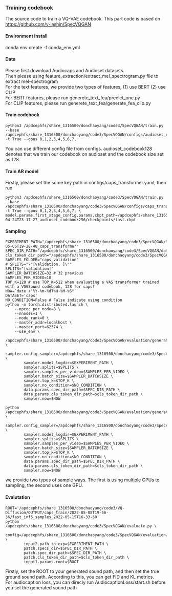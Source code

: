 ### Training codebook
The source code to train a VQ-VAE codebook. This part code is based on https://github.com/v-iashin/SpecVQGAN 
#### Environment install
conda env create -f conda_env.yml

#### Data
Please first download Audiocaps and Audioset datasets. <br/>
Then please using feature_extraction/extract_mel_spectrogram.py file to extract mel-spectrogram <br/>
For the text features, we provide two types of features, (1) use BERT (2) use CLIP <br/>
For BERT features, please run generete_text_fea/predict_one.py <br/>
For CLIP features, please run generete_text_fea/generate_fea_clip.py <br/>

#### Train codebook
```
python3 /apdcephfs/share_1316500/donchaoyang/code3/SpecVQGAN/train.py --base /apdcephfs/share_1316500/donchaoyang/code3/SpecVQGAN/configs/audioset_codebook128.yaml -t True --gpus 0,1,2,3,4,5,6,7,
```
You can use different config file from configs. audioset_codebook128 denotes that we train our codebook on audioset and the codebook size set as 128. <br/>

#### Train AR model
Firstly, please set the some key path in configs/caps_transformer.yaml, then run
```
python3 /apdcephfs/share_1316500/donchaoyang/code3/SpecVQGAN/train.py --base /apdcephfs/share_1316500/donchaoyang/code3/SpecVQGAN/configs/caps_transformer.yaml -t True --gpus 0,1,2,3,4,5,6,7, \
model.params.first_stage_config.params.ckpt_path=/apdcephfs/share_1316500/donchaoyang/code3/SpecVQGAN/logs/2022-04-24T23-17-27_audioset_codebook256/checkpoints/last.ckpt
``` 
#### Sampling
```
EXPERIMENT_PATH="/apdcephfs/share_1316500/donchaoyang/code3/SpecVQGAN/logs/2022-05-05T19-28-48_caps_transformer"
SPEC_DIR_PATH="/apdcephfs/share_1316500/donchaoyang/code3/SpecVQGAN/data/audiocaps/features/*/melspec_10s_22050hz/"
cls_token_dir_path="/apdcephfs/share_1316500/donchaoyang/code3/SpecVQGAN/data/audiocaps/clip_text/*/cls_token_512/"
SAMPLES_FOLDER="caps_validation"
# SPLITS="\"[validation, ]\""
SPLITS="[validation]"
SAMPLER_BATCHSIZE=32 # 32 previous
SAMPLES_PER_VIDEO=10
TOP_K=128 # use TOP_K=512 when evaluating a VAS transformer trained with a VGGSound codebook, 128 for caps?
NOW=`date +"%Y-%m-%dT%H-%M-%S"`
DATASET='caps'
NO_CONDITION=False # False indicate using condition
python -m torch.distributed.launch \
    --nproc_per_node=8 \
    --nnodes=1 \
    --node_rank=0 \
    --master_addr=localhost \
    --master_port=62374 \
    --use_env \
        /apdcephfs/share_1316500/donchaoyang/code3/SpecVQGAN/evaluation/generate_samples_caps.py \
        sampler.config_sampler=/apdcephfs/share_1316500/donchaoyang/code3/SpecVQGAN/evaluation/configs/sampler.yaml \
        sampler.model_logdir=$EXPERIMENT_PATH \
        sampler.splits=$SPLITS \
        sampler.samples_per_video=$SAMPLES_PER_VIDEO \
        sampler.batch_size=$SAMPLER_BATCHSIZE \
        sampler.top_k=$TOP_K \
        sampler.no_condition=$NO_CONDITION \
        data.params.spec_dir_path=$SPEC_DIR_PATH \
        data.params.cls_token_dir_path=$cls_token_dir_path \
        sampler.now=$NOW

python /apdcephfs/share_1316500/donchaoyang/code3/SpecVQGAN/evaluation/generate_samples_caps.py \
        sampler.config_sampler=/apdcephfs/share_1316500/donchaoyang/code3/SpecVQGAN/evaluation/configs/sampler.yaml \
        sampler.model_logdir=$EXPERIMENT_PATH \
        sampler.splits=$SPLITS \
        sampler.samples_per_video=$SAMPLES_PER_VIDEO \
        sampler.batch_size=$SAMPLER_BATCHSIZE \
        sampler.top_k=$TOP_K \
        sampler.no_condition=$NO_CONDITION \
        data.params.spec_dir_path=$SPEC_DIR_PATH \
        data.params.cls_token_dir_path=$cls_token_dir_path \
        sampler.now=$NOW
```
we provide two types of sample ways. The first is using multiple GPUs to sampling, the second uses one GPU.

#### Evalutation
```
ROOT='/apdcephfs/share_1316500/donchaoyang/code3/VQ-Diffusion/OUTPUT/caps_train/2022-05-08T19-56-36/fast_inf5_samples_2022-05-15T16-33-50'
python /apdcephfs/share_1316500/donchaoyang/code3/SpecVQGAN/evaluate.py \
        config=/apdcephfs/share_1316500/donchaoyang/code3/SpecVQGAN/evaluation/configs/eval_melception_${DATASET,,}.yaml \
        input2.path_to_exp=$EXPERIMENT_PATH \
        patch.specs_dir=$SPEC_DIR_PATH \
        patch.spec_dir_path=$SPEC_DIR_PATH \
        patch.cls_token_dir_path=$cls_token_dir_path \
        input1.params.root=$ROOT
```
Firstly, set the ROOT to your generated sound path, and then set the true ground sound path. According to this, you can get FID and KL metrics. <br/>
For audiocaption loss, you can direcly run  AudiocaptionLoss/start.sh before you set the generated sound path <br/>

